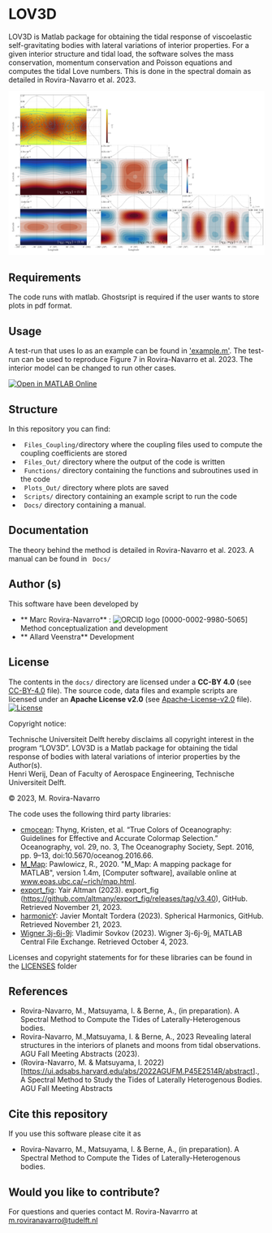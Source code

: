 # LOV3D
LOV3D is Matlab package for obtaining the tidal response of  viscoelastic self-gravitating bodies with lateral variations of interior properties. For a given interior structure and tidal load, the software solves the mass conservation, momentum conservation and Poisson equations and computes the tidal Love numbers. This is done in the spectral domain as detailed in Rovira-Navarro et al. 2023.

![plot](./Plots_Out/Figure7b.png)

## Requirements
The code runs with matlab. Ghostsript is required if the user wants to store plots in pdf format.

## Usage
A test-run that uses Io as an example can be found in ['example.m'](Scripts/example.m). The test-run can be used to reproduce Figure 7 in Rovira-Navarro et al. 2023. The interior model can be changed to run other cases. 

[![Open in MATLAB Online](https://www.mathworks.com/images/responsive/global/open-in-matlab-online.svg)](https://matlab.mathworks.com/open/github/v1?repo=mroviranavarro/LOV3D_open)

## Structure 
In this repository you can find: 
- ` Files_Coupling/`directory where the coupling files used to compute the coupling coefficients are stored
- ` Files_Out/` directory where the output of the code is written
- ` Functions/` directory containing the functions and subroutines used in the code 
- ` Plots_Out/` directory where plots are saved
- ` Scripts/` directory containing an example script to run the code
- ` Docs/` directory containing a manual. 

## Documentation 
The theory behind the method is detailed in Rovira-Navarro et al. 2023. A manual can be found in ` Docs/`

## Author (s)
This software have been developed by
- ** Marc Rovira-Navarro** :  ![ORCID logo](https://info.orcid.org/wp-content/uploads/2019/11/orcid_16x16.png) [0000-0002-9980-5065] Method conceptualization and development 
- ** Allard Veenstra** Development 

## License
The contents in the `docs/` directory are licensed under a **CC-BY 4.0** (see [CC-BY-4.0](LICENSES/CC-BY-4.0.txt) file).
The source code, data files and example scripts are licensed under an **Apache License v2.0** (see [Apache-License-v2.0](LICENSES/Apache-License-v2.0.txt) file).
[![License](https://img.shields.io/badge/License-Apache%202.0-blue.svg)](https://opensource.org/licenses/Apache-2.0)

Copyright notice:

Technische Universiteit Delft hereby disclaims all copyright interest in the program “LOV3D”. LOV3D is a  Matlab package for obtaining the tidal response of bodies with lateral variations of interior properties by the Author(s).  
Henri Werij, Dean of Faculty of Aerospace Engineering, Technische Universiteit Delft.

&copy; 2023, M. Rovira-Navarro

The code uses the following third party libraries:
- [cmocean](https://github.com/chadagreene/cmocean): Thyng, Kristen, et al. “True Colors of Oceanography: Guidelines for Effective and Accurate Colormap Selection.” Oceanography, vol. 29, no. 3, The Oceanography Society, Sept. 2016, pp. 9–13, doi:10.5670/oceanog.2016.66.
- [M_Map](www.eoas.ubc.ca/~rich/map.html): Pawlowicz, R., 2020. "M_Map: A mapping package for MATLAB", version 1.4m, [Computer software], available online at www.eoas.ubc.ca/~rich/map.html.
- [export_fig](https://github.com/altmany/export_fig/releases/tag/v3.40): Yair Altman (2023). export_fig (https://github.com/altmany/export_fig/releases/tag/v3.40), GitHub. Retrieved November 21, 2023.
- [harmonicY](https://www.mathworks.com/matlabcentral/fileexchange/74069-wigner-3j-6j-9j): Javier Montalt Tordera (2023). Spherical Harmonics, GitHub. Retrieved November 21, 2023.
- [Wigner 3j-6j-9j]((https://www.mathworks.com/matlabcentral/fileexchange/74069-wigner-3j-6j-9j)): Vladimir Sovkov (2023). Wigner 3j-6j-9j, MATLAB Central File Exchange. Retrieved October 4, 2023.

Licenses and copyright statements for for these libraries can be found in the [LICENSES](LICENSES/) folder


## References

- Rovira-Navarro, M., Matsuyama, I. & Berne, A., (in preparation). A Spectral Method to Compute the Tides of Laterally-Heterogenous bodies. 
- Rovira-Navarro, M.,Matsuyama, I. & Berne, A., 2023 Revealing lateral structures in the interiors of planets and moons from tidal observations. AGU Fall Meeting Abstracts (2023).
- (Rovira-Navarro, M. & Matsuyama, I. 2022)[https://ui.adsabs.harvard.edu/abs/2022AGUFM.P45E2514R/abstract]., A Spectral Method to Study the Tides of Laterally Heterogenous Bodies.  AGU Fall Meeting Abstracts

## Cite this repository 
If you use this software please cite it as 
- Rovira-Navarro, M., Matsuyama, I. & Berne, A., (in preparation). A Spectral Method to Compute the Tides of Laterally-Heterogenous bodies.

## Would you like to contribute?

For questions and queries contact M. Rovira-Navarrro at m.roviranavarro@tudelft.nl






